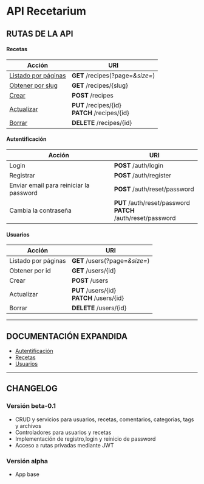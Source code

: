 API Recetarium
================================

## RUTAS DE LA API

#### Recetas

| Acción | URI |
| ------ | --- |
| [Listado por páginas](/doc/recetas-doc.md#paginacion) | **GET**    /recipes(?page=*&size=*) |
| [Obtener por slug](/doc/recetas-doc.md#obtener-una-receta-por-slug) | **GET**    /recipes/{slug} |
| [Crear](/doc/recetas-doc.md#crear-una-receta-nueba) | **POST**   /recipes |
| [Actualizar](/doc/recetas-doc.md#actualizar-una-receta-ya-existente) |  **PUT**    /recipes/{id} <br> **PATCH**  /recipes/{id} |
| [Borrar](/doc/recetas-doc.md#borrar-una-receta) |  **DELETE** /recipes/{id} |

#### Autentificación

| Acción | URI |
| ------ | --- |
| Login | **POST**    /auth/login |
| Registrar | **POST**    /auth/register |
| Enviar email para reiniciar la password | **POST**    /auth/reset/password |
| Cambia la contraseña | **PUT**     /auth/reset/password <br> **PATCH**   /auth/reset/password |

#### Usuarios

| Acción | URI |
| ------ | --- |
| Listado por páginas | **GET**    /users(?page=*&size=*) |
| Obtener por id | **GET**    /users/{id} |
| Crear | **POST**   /users |
| Actualizar |  **PUT**    /users/{id} <br> **PATCH**  /users/{id} |
| Borrar |  **DELETE** /users/{id} |

-----

## DOCUMENTACIÓN EXPANDIDA

- [Autentificación](/doc/auth-doc.md)
- [Recetas](/doc/recetas-doc.md)
- [Usuarios](/doc/user-doc.md)

-----

## CHANGELOG

### Versión beta-0.1

- CRUD y servicios para usuarios, recetas, comentarios, categorias, tags y archivos
- Controladores para usuarios y recetas
- Implementación de registro,login y reinicio de password
- Acceso a rutas privadas mediante JWT

### Versión alpha

- App base
